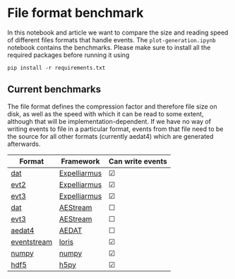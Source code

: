 # File format benchmark

In this notebook and article we want to compare the size and reading speed of different files formats that handle events. The `plot-generation.ipynb` notebook contains the benchmarks. Please make sure to install all the required packages before running it using 

```
pip install -r requirements.txt
```

## Current benchmarks
The file format defines the compression factor and therefore file size on disk, as well as the speed with which it can be read to some extent, although that will be implementation-dependent. If we have no way of writing events to file in a particular format, events from that file need to be the source for all other formats (currently aedat4) which are generated afterwards.

| Format   | Framework   | Can write events |
|--------------|-----------|------------------|
| [dat](https://docs.prophesee.ai/stable/data/file_formats/dat.html) | [Expelliarmus](https://github.com/open-neuromorphic/expelliarmus)  | &#9745;  |
| [evt2](https://docs.prophesee.ai/stable/data/encoding_formats/evt2.html)   |[Expelliarmus](https://github.com/open-neuromorphic/expelliarmus) |  &#9745;  |
| [evt3](https://docs.prophesee.ai/stable/data/encoding_formats/evt3.html) | [Expelliarmus](https://github.com/open-neuromorphic/expelliarmus)  | &#9745;  |
| [dat](https://docs.prophesee.ai/stable/data/file_formats/dat.html) | [AEStream](https://github.com/norse/aestream)  | &#9744;  |
| [evt3](https://docs.prophesee.ai/stable/data/file_formats/dat.html) | [AEStream](https://github.com/norse/aestream)  | &#9744;  |
| [aedat4](https://gitlab.com/inivation/inivation-docs/-/blob/master/Software%20user%20guides/AEDAT_file_formats.md#aedat-40) | [AEDAT](https://github.com/neuromorphicsystems/aedat)   | &#9744;  |
| [eventstream](https://github.com/neuromorphic-paris/event_stream) | [loris](https://github.com/neuromorphic-paris/loris)  | &#9745;  |
| [numpy](https://numpy.org/) | [numpy](https://numpy.org/)  | &#9745;  |
| [hdf5](https://www.hdfgroup.org/solutions/hdf5/) | [h5py](https://github.com/h5py/h5py)  | &#9745;  |
